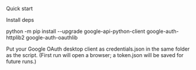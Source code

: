 Quick start

Install deps

python -m pip install --upgrade google-api-python-client google-auth-httplib2 google-auth-oauthlib


Put your Google OAuth desktop client as credentials.json in the same folder as the script.
(First run will open a browser; a token.json will be saved for future runs.)
